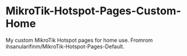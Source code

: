 # MikroTik-Hotspot-Pages-Custom-Home
My custom MikroTik Hotspot pages for home use. Fromrom ihsanularifinm/MikroTik-Hotspot-Pages-Default.
